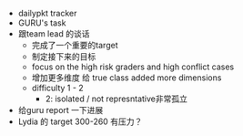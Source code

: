 - dailypkt tracker
- GURU's task
- 跟team lead 的谈话
	- 完成了一个重要的target
	- 制定接下来的目标
	- focus on the high risk graders and high conflict cases
	- 增加更多维度 给 true class added more dimensions
	- difficulty 1 - 2
		- 2: isolated / not represntative非常孤立
- 给guru report 一下进展
- Lydia 的 target 300-260  有压力？
